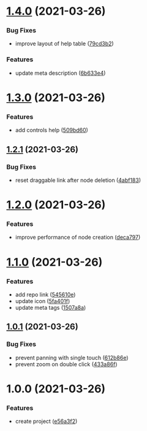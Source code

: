 # [1.4.0](https://github.com/DerYeger/graph-editor/compare/v1.3.0...v1.4.0) (2021-03-26)


### Bug Fixes

* improve layout of help table ([79cd3b2](https://github.com/DerYeger/graph-editor/commit/79cd3b29b3de5810aea7f3b10a9e579ae3c4c237))


### Features

* update meta description ([6b633e4](https://github.com/DerYeger/graph-editor/commit/6b633e41f4756883c9e6e75e262cf7e70f7dfb98))

# [1.3.0](https://github.com/DerYeger/graph-editor/compare/v1.2.1...v1.3.0) (2021-03-26)


### Features

* add controls help ([509bd60](https://github.com/DerYeger/graph-editor/commit/509bd6094f588bf3e330641c78a3d68a7cb73c4c))

## [1.2.1](https://github.com/DerYeger/graph-editor/compare/v1.2.0...v1.2.1) (2021-03-26)


### Bug Fixes

* reset draggable link after node deletion ([4abf183](https://github.com/DerYeger/graph-editor/commit/4abf183ad76c08b89ce9621f78430e51cea82abb))

# [1.2.0](https://github.com/DerYeger/graph-editor/compare/v1.1.0...v1.2.0) (2021-03-26)


### Features

* improve performance of node creation ([deca797](https://github.com/DerYeger/graph-editor/commit/deca79787f68451fb3d277dcf3555c9391d5b632))

# [1.1.0](https://github.com/DerYeger/graph-editor/compare/v1.0.1...v1.1.0) (2021-03-26)


### Features

* add repo link ([545610e](https://github.com/DerYeger/graph-editor/commit/545610e8ddb2f391fb301fca27fc63735d0fd51a))
* update icon ([5fa401f](https://github.com/DerYeger/graph-editor/commit/5fa401f46e1ce895370b0e5d2e5fe2daa63f5924))
* update meta tags ([1507a8a](https://github.com/DerYeger/graph-editor/commit/1507a8aa58ac56ac61816a1d6408947e2a08dd13))

## [1.0.1](https://github.com/DerYeger/graph-editor/compare/v1.0.0...v1.0.1) (2021-03-26)


### Bug Fixes

* prevent panning with single touch ([612b86e](https://github.com/DerYeger/graph-editor/commit/612b86e05aceaf4c68e516398dd8dbdfe10fa7ba))
* prevent zoom on double click ([433a86f](https://github.com/DerYeger/graph-editor/commit/433a86fb846ad1b4a7e5a7a16a8e0e6175fbaf78))

# 1.0.0 (2021-03-26)


### Features

* create project ([e56a3f2](https://github.com/DerYeger/graph-editor/commit/e56a3f2775ca43db9ba6b04f3e9c38dd649d3432))
